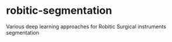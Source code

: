 # robitic-segmentation
Various deep learning approaches for Robitic Surgical instruments segmentation
